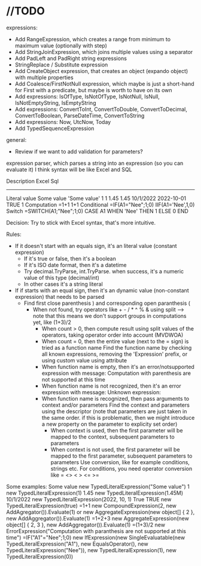 # //TODO
expressions:
- Add RangeExpression, which creates a range from minimum to maximum value (optionally with step)
- Add StringJoinExpression, which joins multiple values using a separator
- Add PadLeft and PadRight string expressions
- StringReplace / Substitute expression
- Add CreateObject expression, that creates an object (expando object) with multiple properties
- Add Coalesce/FirstNotNull expression, which maybe is just a short-hand for First with a predicate, but maybe is worth to have on its own
- Add expressions: IsOfType, IsNotOfType, IsNotNull, IsNull, IsNotEmptyString, IsEmptyString
- Add expressions: ConvertToInt, ConvertToDouble, ConvertToDecimal, ConvertToBoolean, ParseDateTime, ConvertToString
- Add expressions: Now, UtcNow, Today
- Add TypedSequenceExpression<T>

general:
- Review if we want to add validation for parameters?

expression parser, which parses a string into an expression (so you can evaluate it)
I think syntax will be like Excel and SQL

Description       Excel                  Sql
----------------- ---------------------- ------------------------------------
Literal value     Some value             'Some value'
                  1                      1
                  1.45                   1.45
                  10/1/2022              2022-10-01
                  TRUE                   1
Computation       =1+1                   1+1
Conditional       =IF(A1="Nee";1;0)      IIF(A1='Nee',1,0)
Switch            =SWITCH(A1;"Nee";1;0)  CASE A1 WHEN 'Nee' THEN 1 ELSE 0 END

Decision: Try to stick with Excel syntax, that's more intuitive.

Rules:
* If it doesn't start with an equals sign, it's an literal value (constant expression)
  * If it's true or false, then it's a boolean
  * If it's ISO date format, then it's a datetime
  * Try decimal.TryParse, int.TryParse. when success, it's a numeric value of this type (decimal/int)
  * In other cases it's a string literal
* If if starts with an equal sign, then it's an dynamic value (non-constant expression) that needs to be parsed
  * Find first close parenthesis ) and corresponding open paranthesis (
    * When not found, try operators like + - / * ^ % & using split --> note that this means we don't support groups in computations yet, like (1+3)/2
      * When count > 0, then compute result using split values of the operators, taking operator order into account (MVDWOA)
      * When count = 0, then the entire value (next to the = sign) is tried as a function name
        Find the function name by checking all known expressions, removing the 'Expression' prefix, or using custom value using attribute
      * When function name is empty, then it's an error/notsupported expression with message: Computation with parenthesis are not supported at this time
      * When function name is not recognized, then it's an error expression with message: Unknown expression: <name>
      * When function name is recognized, then pass arguments to context and/or parameters
        Find the context and parameters using the descriptor (note that parameters are just taken in the same order. if this is problematic, then we might introduce a new property on the parameter to explicity set order)
          * When context is used, then the first parameter will be mapped to the context, subsequent parameters to parameters
          * When context is not used, the first parameter will be mapped to the first parameter, subsequent parameters to parameters
        Use conversion, like for example conditions, strings etc. For conditions, you need operator conversion like = <> < > <= >=


Some examples:
Some value
  new TypedLiteralExpression<string>("Some value")
1
  new TypedLiteralExpression<int>(1)
1.45
  new TypedLiteralExpression<decimal>(1.45M)
10/1/2022
  new TypedLiteralExpression<DateTime>(2022, 10, 1)
True
TRUE
  new TypedLiteralExpression<bool>(true)
=1+1
  new CompoundExpression(2, new AddAgregator()).Evaluate(1)
  or
  new AggregateExpression(new object[] { 2 }, new AddAggregator()).Evaluate(1)
=1+2+3
  new AggregateExpression(new object[] { 2, 3 }, new AddAggregator()).Evaluate(1)
=(1+3)/2
  new ErrorExpression("Computation with paranthesis are not supported at this time")
=IF("A1"="Nee";1;0)
  new IfExpression(new SingleEvaluatable(new TypedLiteralExpression<string>("A1"), new EqualsOperator(), new TypedLiteralExpression("Nee")), new TypedLiteralExpression<int>(1), new TypedLiteralExpression<int>(0))
